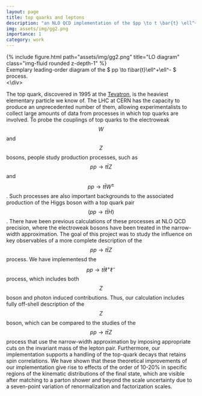 ```yaml
---
layout: page
title: top quarks and leptons
description: "an NLO QCD implementation of the $pp \to t \bar{t} \ell^+ \ell^-$ process for POWHEG-BOX"
img: assets/img/gg2.png
importance: 1
category: work
---
```


<div class="container">
<div class="row">
    <div class="col-sm mt-3 mt-md-0">
        {% include figure.html path="assets/img/gg2.png" title="LO diagram" class="img-fluid rounded z-depth-1" %}
    </div>
</div>
<div class="caption">
    Exemplary leading-order diagram of the $ pp \to t\bar{t}\ell^+\ell^- $ process.
</div>
<\div>

The top quark, discovered in 1995 at the [Tevatron](https://en.wikipedia.org/wiki/Tevatron), is the heaviest elementary particle we know of. The LHC at CERN has the capacity to produce an unprecedented number of them, allowing experimentalists to collect large amounts of data from processes in which top quarks are involved. To probe the couplings of top quarks to the electroweak $$W$$ and $$Z$$ bosons, people study production processes, such as $$ pp \to t\bar{t}Z $$ and $$ pp \to t\bar{t}W^\pm $$. Such processes are also important backgrounds to the associated production of the Higgs boson with a top quark pair $$(pp \to t\bar{t}H)$$. There have been previous calculations of these processes at NLO QCD precision, where the electroweak bosons have been treated in the narrow-width approximation. The goal of this project was to study the influence on key observables of a more complete description of the $$ pp \to t\bar{t}Z $$ process. We have implementesd the $$ pp \to t\bar{t}\ell^+\ell^- $$ process, which includes both $$Z$$ boson and photon induced contributions. Thus, our calculation includes fully off-shell description of the $$Z$$ boson, which can be compared to the studies of the $$ pp \to t\bar{t}Z $$ process that use the narrow-width approximation by imposing appropriate cuts on the invariant mass of the lepton pair. Furthermore, our implementation supports a handling of the top-quark decays that retains spin correlations. We have shown that these theoretical improvements of our implementation give rise to effects of the order of 10-20% in specific regions of the kinematic distributions of the final state, which are visible after matching to a parton shower and beyond the scale uncertainty due to a seven-point variation of  renormalization and factorization scales.


<!--
Every project has a beautiful feature showcase page.
It's easy to include images in a flexible 3-column grid format.
Make your photos 1/3, 2/3, or full width.


<div class="row">
    <div class="col-sm mt-3 mt-md-0">
        {% include figure.html path="assets/img/1.jpg" title="example image" class="img-fluid rounded z-depth-1" %}
    </div>
    <div class="col-sm mt-3 mt-md-0">
        {% include figure.html path="assets/img/3.jpg" title="example image" class="img-fluid rounded z-depth-1" %}
    </div>
    <div class="col-sm mt-3 mt-md-0">
        {% include figure.html path="assets/img/5.jpg" title="example image" class="img-fluid rounded z-depth-1" %}
    </div>
</div>
<div class="caption">
    Caption photos easily. On the left, a road goes through a tunnel. Middle, leaves artistically fall in a hipster photoshoot. Right, in another hipster photoshoot, a lumberjack grasps a handful of pine needles.
</div>
<div class="row">
    <div class="col-sm mt-3 mt-md-0">
        {% include figure.html path="assets/img/5.jpg" title="example image" class="img-fluid rounded z-depth-1" %}
    </div>
</div>
<div class="caption">
    This image can also have a caption. It's like magic.
</div>

You can also put regular text between your rows of images.
Say you wanted to write a little bit about your project before you posted the rest of the images.
You describe how you toiled, sweated, *bled* for your project, and then... you reveal it's glory in the next row of images.


<div class="row justify-content-sm-center">
    <div class="col-sm-8 mt-3 mt-md-0">
        {% include figure.html path="assets/img/6.jpg" title="example image" class="img-fluid rounded z-depth-1" %}
    </div>
    <div class="col-sm-4 mt-3 mt-md-0">
        {% include figure.html path="assets/img/11.jpg" title="example image" class="img-fluid rounded z-depth-1" %}
    </div>
</div>
<div class="caption">
    You can also have artistically styled 2/3 + 1/3 images, like these.
</div>


The code is simple.
Just wrap your images with `<div class="col-sm">` and place them inside `<div class="row">` (read more about the <a href="https://getbootstrap.com/docs/4.4/layout/grid/">Bootstrap Grid</a> system).
To make images responsive, add `img-fluid` class to each; for rounded corners and shadows use `rounded` and `z-depth-1` classes.
Here's the code for the last row of images above:

{% raw %}
```html
<div class="row justify-content-sm-center">
    <div class="col-sm-8 mt-3 mt-md-0">
        {% include figure.html path="assets/img/6.jpg" title="example image" class="img-fluid rounded z-depth-1" %}
    </div>
    <div class="col-sm-4 mt-3 mt-md-0">
        {% include figure.html path="assets/img/11.jpg" title="example image" class="img-fluid rounded z-depth-1" %}
    </div>
</div>
```
{% endraw %} -->
